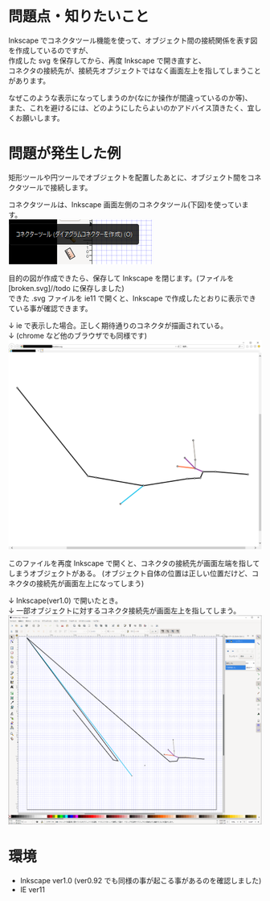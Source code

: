 # 問題点・知りたいこと

Inkscape でコネクタツール機能を使って、オブジェクト間の接続関係を表す図を作成しているのですが、  
作成した svg を保存してから、再度 Inkscape で開き直すと、  
コネクタの接続先が、接続先オブジェクトではなく画面左上を指してしまうことがあります。  

なぜこのような表示になってしまうのか(なにか操作が間違っているのか等)、  
また、これを避けるには、どのようにしたらよいのかアドバイス頂きたく、宜しくお願いします。  

# 問題が発生した例

矩形ツールや円ツールでオブジェクトを配置したあとに、オブジェクト間をコネクタツールで接続します。  

コネクタツールは、Inkscape 画面左側のコネクタツール(下図)を使っています。  
![](assets/images/2020-05-16-22-38-35.png)  

目的の図が作成できたら、保存して Inkscape を閉じます。(ファイルを [broken.svg]//todo に保存しました)  
できた .svg ファイルを ie11 で開くと、Inkscape で作成したとおりに表示できている事が確認できます。  

↓ ie で表示した場合。正しく期待通りのコネクタが描画されている。  
↓ (chrome など他のブラウザでも同様です)
![](assets/images/ie.png)  

このファイルを再度 Inkscape で開くと、コネクタの接続先が画面左端を指してしまうオブジェクトがある。
(オブジェクト自体の位置は正しい位置だけど、コネクタの接続先が画面左上になってしまう)  

↓ Inkscape(ver1.0) で開いたとき。  
↓ 一部オブジェクトに対するコネクタ接続先が画面左上を指してしまう。
![](assets/images/inkscape.png)  

# 環境
 - Inkscape ver1.0 (ver0.92 でも同様の事が起こる事があるのを確認しました)
 - IE ver11

